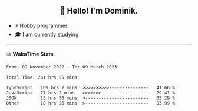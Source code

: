 <h2 align="center">👋 Hello! I'm Dominik.</h2>

- ⚡ Hobby programmer
- 🎓 I am currently studying

---
📊 **WakaTime Stats**
<!--START_SECTION:waka-->

```text
From: 09 November 2022 - To: 09 March 2023

Total Time: 261 hrs 55 mins

TypeScript   109 hrs 7 mins  >>>>>>>>>>---------------   41.66 %
JavaScript   77 hrs 2 mins   >>>>>>>------------------   29.41 %
JSON         13 hrs 50 mins  >------------------------   05.29 %
Other        10 hrs 26 mins  >------------------------   03.99 %
```

<!--END_SECTION:waka-->
